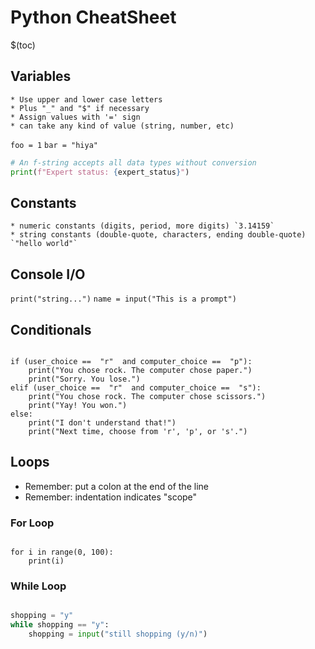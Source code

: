# Python CheatSheet

$(toc)

## Variables
	* Use upper and lower case letters
	* Plus "_" and "$" if necessary
	* Assign values with '=' sign
	* can take any kind of value (string, number, etc)
`foo = 1`
`bar = "hiya"`

```python
# An f-string accepts all data types without conversion
print(f"Expert status: {expert_status}")
```

## Constants
	* numeric constants (digits, period, more digits) `3.14159`
	* string constants (double-quote, characters, ending double-quote) `"hello world"`

## Console I/O
`print("string...")`
`name = input("This is a prompt")`

## Conditionals
```

if (user_choice ==  "r"  and computer_choice ==  "p"):
	print("You chose rock. The computer chose paper.")
	print("Sorry. You lose.")
elif (user_choice ==  "r"  and computer_choice ==  "s"):
	print("You chose rock. The computer chose scissors.")
	print("Yay! You won.")
else:
	print("I don't understand that!")
	print("Next time, choose from 'r', 'p', or 's'.")
```
## Loops
* Remember: put a colon at the end of the line
* Remember: indentation indicates "scope"

### For Loop
```

for i in range(0, 100):
	print(i)
```

### While Loop
```python

shopping = "y"
while shopping == "y":
	shopping = input("still shopping (y/n)")
```
<!--stackedit_data:
eyJoaXN0b3J5IjpbODgwMjAwMTBdfQ==
-->